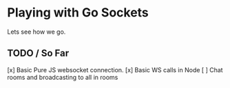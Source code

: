 # Playing with Go Sockets

Lets see how we go.

## TODO / So Far

[x] Basic Pure JS websocket connection.
[x] Basic WS calls in Node
[ ] Chat rooms and broadcasting to all in rooms